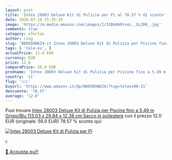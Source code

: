 ```yaml
---
layout: post
title: 'Intex 28003 Deluxe Kit di Pulizia per Pi al 78.57 % di sconto'
date: 2020-07-19 15:35:15
image: 'https://m.media-amazon.com/images/I/31BUdm9tvoL._SL200_.jpg'
comments: true
category: ofertas
author: ring
slug: 'B005DUW6Z4-it Intex 28003 Deluxe Kit di Pulizia per Piscine fino a 5.49...'
tags: [ 'tole.es', ]
actualPrice: 12.0 EUR
currency: EUR
price: 12.0
comparePrice: 56.0 EUR
prodname: 'Intex 28003 Deluxe Kit di Pulizia per Piscine fino a 5.49 m  Grigio/Blu  113.03 x 29.84 x 12.38 cm  Sacco in poliestere'
country: 'it'
flag: '🇮🇹'
buyurl: 'https://www.amazon.it/dp/B005DUW6Z4/?tag=tolees00-21'
descuento: '78.57'
average: '12.0'
---
```


Puoi trovare [Intex 28003 Deluxe Kit di Pulizia per Piscine fino a 5.49 m  Grigio/Blu  113.03 x 29.84 x 12.38 cm  Sacco in poliestere](https://www.amazon.it/dp/B005DUW6Z4/?tag=tolees00-21) con il prezzo 12.0 EUR (originale: 56.0 EUR) 78.57 % sconto qui:

[![Intex 28003 Deluxe Kit di Pulizia per Pi](https://m.media-amazon.com/images/I/31BUdm9tvoL._SL200_.jpg)](https://www.amazon.it/dp/B005DUW6Z4/?tag=tolees00-21)

ℹ️:


[🛒 Acquista qui!!](https://www.amazon.it/dp/B005DUW6Z4/?tag=tolees00-21)
